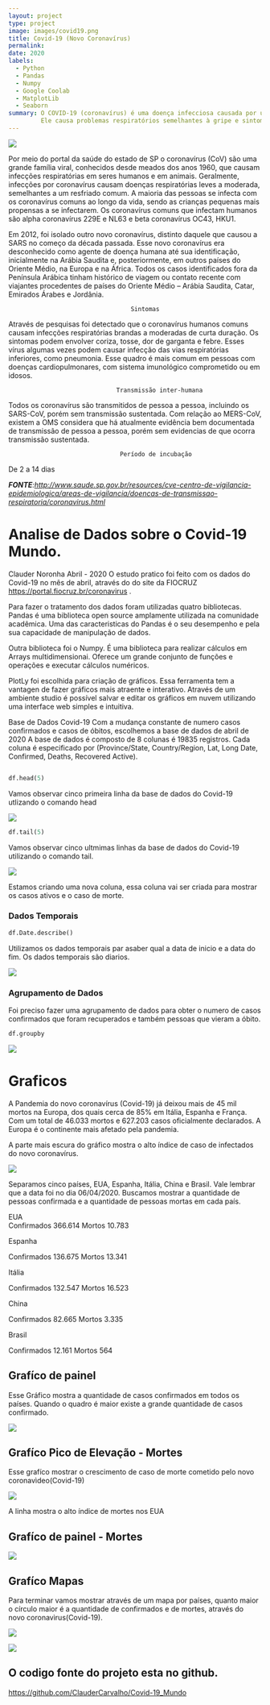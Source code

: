 ```yaml
---
layout: project
type: project
image: images/covid19.png
title: Covid-19 (Novo Coronavírus)
permalink: 
date: 2020
labels:
  - Python
  - Pandas
  - Numpy
  - Google Coolab
  - MatplotLib
  - Seaborn
summary: O COVID-19 (coronavírus) é uma doença infecciosa causada por um novo vírus.
         Ele causa problemas respiratórios semelhantes à gripe e sintomas como tosse, febre e, em casos mais graves, dificuldade para respirar. 
---
```




<img class="ui image" src="{{ site.baseurl }}/images/covid19.jpg">



  

Por meio do portal da saúde do estado de SP o coronavírus (CoV) são uma grande família viral, conhecidos desde meados dos anos 1960, que causam infecções respiratórias em seres humanos e em animais. Geralmente, infecções por coronavírus causam doenças respiratórias leves a moderada, semelhantes a um resfriado comum. A maioria das pessoas se infecta com os coronavírus comuns ao longo da vida, sendo as crianças pequenas mais propensas a se infectarem. Os coronavírus comuns que infectam humanos são alpha coronavírus 229E e NL63 e beta coronavírus OC43, HKU1.

Em 2012, foi isolado outro novo coronavírus, distinto daquele que causou a SARS no começo da década passada. Esse novo coronavírus era desconhecido como agente de doença humana até sua identificação, inicialmente na Arábia Saudita e, posteriormente, em outros países do Oriente Médio, na Europa e na África. Todos os casos identificados fora da Península Arábica tinham histórico de viagem ou contato recente com viajantes procedentes de países do Oriente Médio – Arábia Saudita, Catar, Emirados Árabes e Jordânia.

                                      Sintomas

Através de pesquisas foi detectado que o  coronavírus humanos comuns causam infecções respiratórias brandas a moderadas de curta duração. Os sintomas podem envolver coriza, tosse, dor de garganta e febre. Esses vírus algumas vezes podem causar infecção das vias respiratórias inferiores, como pneumonia. Esse quadro é mais comum em pessoas com doenças cardiopulmonares, com sistema imunológico comprometido ou em idosos.

                                  Transmissão inter-humana
 
Todos os coronavírus são transmitidos de pessoa a pessoa, incluindo os SARS-CoV, porém sem transmissão sustentada. Com relação ao MERS-CoV, existem a OMS considera que há atualmente evidência bem documentada de transmissão de pessoa a pessoa, porém sem evidencias de que ocorra transmissão sustentada.


                                   Período de incubação

De 2 a 14 dias

_**FONTE**:http://www.saude.sp.gov.br/resources/cve-centro-de-vigilancia-epidemiologica/areas-de-vigilancia/doencas-de-transmissao-respiratoria/coronavirus.html_




# Analise de Dados sobre o Covid-19 Mundo.
Clauder Noronha Abril - 2020
O estudo pratico foi feito com os dados do Covid-19 no mês de abril, através do do site da FIOCRUZ https://portal.fiocruz.br/coronavirus .


Para fazer o tratamento dos dados foram utilizadas quatro bibliotecas. Pandas é uma biblioteca open source amplamente utilizada na comunidade acadêmica. Uma das caracteristicas do Pandas é o seu desempenho e pela sua capacidade de manipulação de dados.

Outra biblioteca foi o Numpy. É uma biblioteca para realizar cálculos em Arrays multidimensionai. Oferece um grande conjunto de funções e operações e executar cálculos numéricos.

PlotLy foi escolhida para criação de gráficos. Essa ferramenta tem a vantagen de fazer gráficos mais atraente e interativo. Através de um ambiente studio é possível salvar e editar os gráficos em nuvem utilizando uma interface web simples e intuitiva.

Base de Dados Covid-19
Com a mudança constante de numero casos confirmados e casos de óbitos, escolhemos a base de dados de abril de 2020 A base de dados é composto de 8 colunas é 19835 registros. Cada coluna é especificado por (Province/State, Country/Region, Lat, Long Date, Confirmed, Deaths, Recovered Active).

```python

df.head(5)
```
Vamos observar cinco primeira linha da base de dados do Covid-19 utlizando o comando head



<img src="../images/head.png" class="ui large image">



```python
df.tail(5)
```

Vamos observar cinco ultmimas linhas da base de dados do Covid-19 utilizando o comando tail.


<img src="../images/Tail.png" class="ui large image">



Estamos criando uma nova coluna, essa coluna vai ser criada para mostrar os casos ativos e o caso de morte.



### Dados Temporais


```python
df.Date.describe()
```
Utilizamos os dados temporais par asaber qual a data de inicio e a data do fim. Os dados temporais são diarios.


<img src="../images/Temporais.png" class="ui large image">


### Agrupamento de Dados

Foi preciso fazer uma agrupamento de dados para obter o numero de casos confirmados que foram recuperados e também pessoas que vieram a óbito.

```python
df.groupby
```
<img src="../images/agrupamento.png" class="ui large image">





# Graficos

A Pandemia do novo coronavírus (Covid-19) já deixou mais de 45 mil mortos na Europa, dos quais cerca de 85% em Itália, Espanha e França.
Com um total de 46.033 mortos e 627.203 casos oficialmente declarados. A Europa é o continente mais afetado pela pandemia.

A parte mais escura do gráfico mostra o alto índice de caso de infectados do novo coronavírus.



<img src="../images/mapaCasoLongoTempo.png" class="ui large image">


Separamos cinco países, EUA, Espanha, Itália, China e Brasil. Vale lembrar que a data foi no dia 06/04/2020. Buscamos mostrar a quantidade de pessoas confirmada e a quantidade de pessoas mortas em cada país.


EUA  
Confirmados                366.614
Mortos                      10.783



Espanha

Confirmados               136.675
Mortos                     13.341



Itália

Confirmados            132.547
Mortos                  16.523


China

Confirmados                 82.665
Mortos                        3.335  


Brasil

Confirmados             12.161
Mortos                     564


## Grafíco de painel

Esse Gráfico mostra a quantidade de casos confirmados em todos os países. Quando o quadro é maior existe a grande quantidade de casos confirmado.



<img src="../images/CasosConfirmados.png" class="ui large image">


## Grafíco Pico de Elevação  - Mortes

Esse grafíco mostrar o crescimento de caso de morte cometido pelo novo coronavìdeo(Covid-19)


<img src="../images/CasosConfirmados1.png" class="ui large image">


A linha mostra o alto índice de mortes nos EUA


## Grafíco de painel -  Mortes

<img src="../images/MOrtesConfirmada.png" class="ui large image">



## Grafíco Mapas

Para terminar vamos mostrar através de um mapa por países, quanto maior o círculo maior é a quantidade de confirmados e de mortes, através do novo coronavìrus(Covid-19). 

![](https://github.com/ClauderCarvalho/Covid-19_Mundo/blob/master/PaisesComMaiorNUmerodeCaso.png)

<img src="../images/PaisesComMaiorNUmerodeCaso.png" class="ui large image">


 
 
 ## O codigo fonte do projeto esta no github. 
https://github.com/ClauderCarvalho/Covid-19_Mundo
